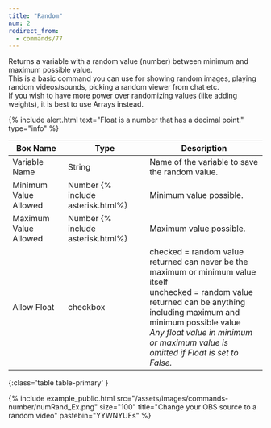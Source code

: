 ```yaml
---
title: "Random"
num: 2
redirect_from:
  - commands/77
---
```


Returns a variable with a random value (number) between minimum and maximum possible value.\
This is a basic command you can use for showing random images, playing random videos/sounds, picking a random viewer from chat etc.\
If you wish to have more power over randomizing values (like adding weights), it is best to use Arrays instead.

{% include alert.html text="Float is a number that has a decimal point." type="info" %}  

| Box Name | Type | Description | 
|-------|--------|--------
| Variable Name | String | Name of the variable to save the random value. |
| Minimum Value Allowed | Number {% include asterisk.html%} | Minimum value possible.|
| Maximum Value Allowed| Number {% include asterisk.html%}| Maximum value possible.
|Allow Float| checkbox| checked = random value returned can never be the maximum or minimum value itself <br/> unchecked = random value returned can be anything including maximum and minimum possible value <br/> *Any float value in minimum or maximum value is omitted if Float is set to False.*|
{:class='table table-primary' }

{% include example_public.html src="/assets/images/commands-number/numRand_Ex.png" size="100" title="Change your OBS source to a random video" pastebin="YYWNYUEs" %}








